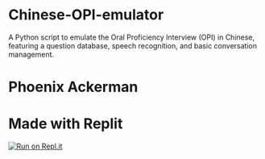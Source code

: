 # Chinese-OPI-emulator
 A Python script to emulate the Oral Proficiency Interview (OPI) in Chinese, featuring a question database, speech recognition, and basic conversation management.
# Phoenix Ackerman

# Made with Replit
[![Run on Repl.it](https://replit.com/badge/github/acker449/Chinese-OPI-emulator)](https://replit.com/new/github/acker449/Chinese-OPI-emulator)